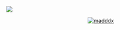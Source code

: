 <a href="https://git.io/streak-stats">
	<img src="http://github-profile-summary-cards.vercel.app/api/cards/repos-per-language?username=madddx&theme=dark"/>
	<p align="center"><img align="center" src="https://profile-counter.glitch.me/madddx/count.svg" alt="madddx" /></p>
